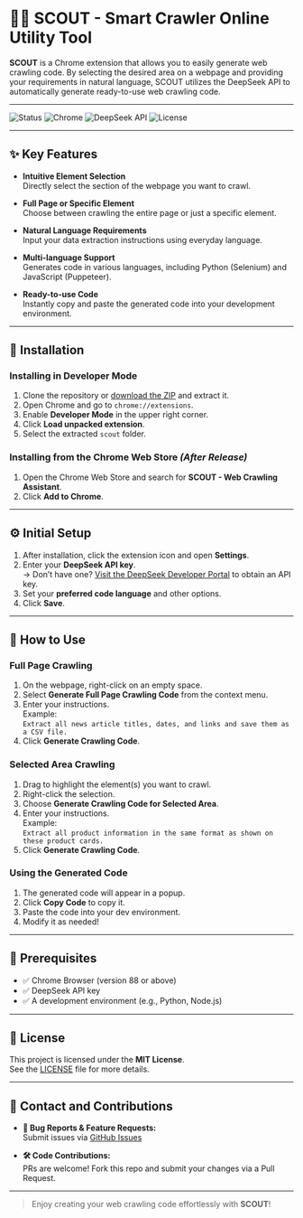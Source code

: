 # 🕵️‍♂️ SCOUT - Smart Crawler Online Utility Tool

**SCOUT** is a Chrome extension that allows you to easily generate web crawling code. By selecting the desired area on a webpage and providing your requirements in natural language, SCOUT utilizes the DeepSeek API to automatically generate ready-to-use web crawling code.

---

![Status](https://img.shields.io/badge/status-Under%20Development-red)
![Chrome](https://img.shields.io/badge/Chrome-88%2B-blue?logo=googlechrome)
![DeepSeek API](https://img.shields.io/badge/DeepSeek-API-green?logo=deepseek)
![License](https://img.shields.io/badge/License-MIT-brightgreen)

---

## ✨ Key Features

- **Intuitive Element Selection**  
  Directly select the section of the webpage you want to crawl.

- **Full Page or Specific Element**  
  Choose between crawling the entire page or just a specific element.

- **Natural Language Requirements**  
  Input your data extraction instructions using everyday language.

- **Multi-language Support**  
  Generates code in various languages, including Python (Selenium) and JavaScript (Puppeteer).

- **Ready-to-use Code**  
  Instantly copy and paste the generated code into your development environment.

---

## 🔧 Installation

### Installing in Developer Mode

1. Clone the repository or [download the ZIP](#) and extract it.
2. Open Chrome and go to `chrome://extensions`.
3. Enable **Developer Mode** in the upper right corner.
4. Click **Load unpacked extension**.
5. Select the extracted `scout` folder.

### Installing from the Chrome Web Store *(After Release)*

1. Open the Chrome Web Store and search for **SCOUT - Web Crawling Assistant**.
2. Click **Add to Chrome**.

---

## ⚙️ Initial Setup

1. After installation, click the extension icon and open **Settings**.
2. Enter your **DeepSeek API key**.  
   → Don’t have one? [Visit the DeepSeek Developer Portal](#) to obtain an API key.
3. Set your **preferred code language** and other options.
4. Click **Save**.

---

## 🚀 How to Use

### Full Page Crawling

1. On the webpage, right-click on an empty space.
2. Select **Generate Full Page Crawling Code** from the context menu.
3. Enter your instructions.  
   Example:  
   `Extract all news article titles, dates, and links and save them as a CSV file.`
4. Click **Generate Crawling Code**.

### Selected Area Crawling

1. Drag to highlight the element(s) you want to crawl.
2. Right-click the selection.
3. Choose **Generate Crawling Code for Selected Area**.
4. Enter your instructions.  
   Example:  
   `Extract all product information in the same format as shown on these product cards.`
5. Click **Generate Crawling Code**.

### Using the Generated Code

1. The generated code will appear in a popup.
2. Click **Copy Code** to copy it.
3. Paste the code into your dev environment.
4. Modify it as needed!

---

## 🧰 Prerequisites

- ✅ Chrome Browser (version 88 or above)
- ✅ DeepSeek API key
- ✅ A development environment (e.g., Python, Node.js)

---

## 📄 License

This project is licensed under the **MIT License**.  
See the [LICENSE](./LICENSE) file for more details.

---

## 🤝 Contact and Contributions

- **🐞 Bug Reports & Feature Requests:**  
  Submit issues via [GitHub Issues](https://github.com/your-org/scout/issues)

- **🛠️ Code Contributions:**  
  PRs are welcome! Fork this repo and submit your changes via a Pull Request.

---

> Enjoy creating your web crawling code effortlessly with **SCOUT**!